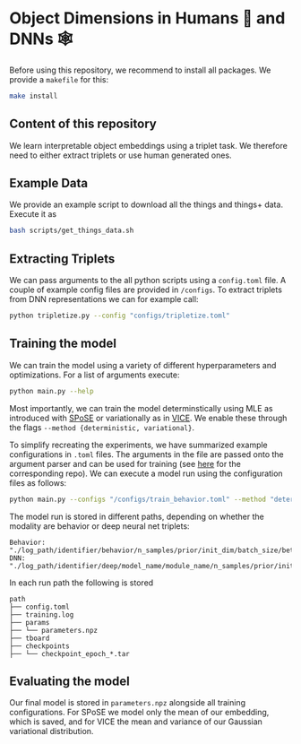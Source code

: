 # Object Dimensions in Humans :elf: and DNNs :spider_web:

Before using this repository, we recommend to install all packages. We provide a `makefile` for this:

```bash
make install
```

## Content of this repository

We learn interpretable object embeddings using a triplet task. We therefore need to either extract triplets or use human generated ones.

## Example Data

We provide an example script to download all the things and things+ data. Execute it as 

```bash
bash scripts/get_things_data.sh
```

## Extracting Triplets

We can pass arguments to the all python scripts using a `config.toml` file. A couple of example config files are provided in `/configs`. To extract triplets from DNN representations we can for example call:

```bash
python tripletize.py --config "configs/tripletize.toml"
```

## Training the model

We can train the model using a variety of different hyperparameters and optimizations. 
For a list of arguments execute:

```bash
python main.py --help
```

Most importantly, we can train the model determinstically using MLE as introduced with [SPoSE](https://www.nature.com/articles/s41562-020-00951-3) or variationally as in [VICE](https://arxiv.org/abs/2205.00756). We enable these through the flags `--method {deterministic, variational}`.

To simplify recreating the experiments, we have summarized example configurations in `.toml` files. The arguments in the file are passed onto the argument parser and can be used for training (see [here](https://github.com/florianmahner/toml-argparse) for the corresponding repo). We can execute a model run using the configuration files as follows:


```bash
python main.py --configs "/configs/train_behavior.toml" --method "deterministic"
```


The model run is stored in different paths, depending on whether the modality are behavior or deep neural net triplets:

```
Behavior: "./log_path/identifier/behavior/n_samples/prior/init_dim/batch_size/beta/seed"
DNN: "./log_path/identifier/deep/model_name/module_name/n_samples/prior/init_dim/batch_size/beta/seed"
```

In each run path the following is stored

```
path
├── config.toml
├── training.log
├── params
├── └── parameters.npz
├── tboard
├── checkpoints
├── └── checkpoint_epoch_*.tar
```

## Evaluating the model

Our final model is stored in `parameters.npz` alongside all training configurations. For SPoSE we model only the mean of our embedding, which is saved, and for VICE the mean and variance of our Gaussian variational distribution.
